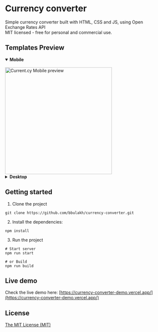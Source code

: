 # Currency converter

Simple currency converter built with HTML, CSS and JS, using Open Exchange Rates API<br>
MIT licensed - free for personal and commercial use.

## Templates Preview

<details open="true"><summary><strong>Mobile</strong></summary><br>
<img width="350px" src="https://ik.imagekit.io/zxaewhloxf/currency_mobile.png?updatedAt=1703756280466" alt="Current.cy Mobile preview">
</details>

<details><summary><strong>Desktop</strong></summary><br>
<img width="350px" src="https://ik.imagekit.io/zxaewhloxf/currency_desktop.png?updatedAt=1703756297423" alt="Current.cy desktop preview">
</details>

## Getting started

1. Clone the project

```
git clone https://github.com/bbulakh/currency-converter.git
```

2. Install the dependencies:

```
npm install
```

3. Run the project

```
# Start server
npm run start

# or Build
npm run build
```

## Live demo

Check the live demo here: [https://currency-converter-demo.vercel.app/](https://currency-converter-demo.vercel.app/)

## License

[The MIT License (MIT)](https://github.com/bbulakh/currency-converter/blob/main/LICENSE)
